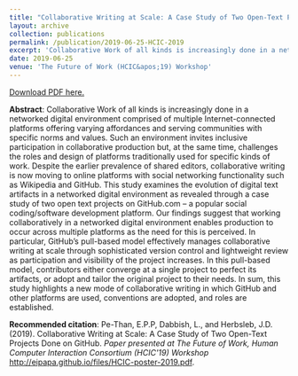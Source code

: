 ```yaml
---
title: "Collaborative Writing at Scale: A Case Study of Two Open-Text Projects Done on GitHub"
layout: archive
collection: publications
permalink: /publication/2019-06-25-HCIC-2019
excerpt: 'Collaborative Work of all kinds is increasingly done in a networked digital environment comprised of multiple Internet-connected platforms offering varying affordances and serving communities with specific norms and values. Such an environment invites inclusive participation in collaborative production but, at the same time, challenges the roles and design of platforms traditionally used for specific kinds of work. Despite the earlier prevalence of shared editors, collaborative writing is now moving to online platforms with social networking functionality such as Wikipedia and GitHub. This study examines the evolution of digital text artifacts in a networked digital environment as revealed through a case study of two open text projects on GitHub.com – a popular social coding/software development platform. Our findings suggest that working collaboratively in a networked digital environment enables production to occur across multiple platforms as the need for this is perceived. In particular, GitHub’s pull-based model effectively manages collaborative writing at scale through sophisticated version control and lightweight review as participation and visibility of the project increases. In this pull-based model, contributors either converge at a single project to perfect its artifacts, or adopt and tailor the original project to their needs. In sum, this study highlights a new mode of collaborative writing in which GitHub and other platforms are used, conventions are adopted, and roles are established.'
date: 2019-06-25
venue: 'The Future of Work (HCIC&apos;19) Workshop'
---
```

[Download PDF here.](http://epppt.github.io/files/HCIC-poster-2019.pdf)

**Abstract**: Collaborative Work of all kinds is increasingly done in a networked digital environment comprised of multiple Internet-connected platforms offering varying affordances and serving communities with specific norms and values. Such an environment invites inclusive participation in collaborative production but, at the same time, challenges the roles and design of platforms traditionally used for specific kinds of work. Despite the earlier prevalence of shared editors, collaborative writing is now moving to online platforms with social networking functionality such as Wikipedia and GitHub. This study examines the evolution of digital text artifacts in a networked digital environment as revealed through a case study of two open text projects on GitHub.com – a popular social coding/software development platform. Our findings suggest that working collaboratively in a networked digital environment enables production to occur across multiple platforms as the need for this is perceived. In particular, GitHub’s pull-based model effectively manages collaborative writing at scale through sophisticated version control and lightweight review as participation and visibility of the project increases. In this pull-based model, contributors either converge at a single project to perfect its artifacts, or adopt and tailor the original project to their needs. In sum, this study highlights a new mode of collaborative writing in which GitHub and other platforms are used, conventions are adopted, and roles are established.

**Recommended citation**: Pe-Than, E.P.P, Dabbish, L., and Herbsleb, J.D. (2019). Collaborative Writing at Scale: A Case Study of Two Open-Text Projects Done on GitHub. <i>Paper presented at The Future of Work, Human Computer Interaction Consortium (HCIC'19) Workshop</i> http://eipapa.github.io/files/HCIC-poster-2019.pdf.
